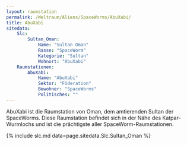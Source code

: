 ```yaml
---
layout: raumstation
permalink: /Weltraum/Aliens/SpaceWorms/AbuXabi/
title: AbuXabi
sitedata:
    Slc:
        Sultan_Oman:
            Name: "Sultan Oman"
            Rasse: "SpaceWorm"
            Kategorie: "Sultan"
            Wohnort: "AbuXabi"
    Raumstationen:
        AbuXabi:
            Name: "AbuXabi"
            Sektor: "Föderation"
            Bewohner: "SpaceWorms"
            Politisches: ""
---
```




AbuXabi ist die Raumstation von Oman, dem amtierenden Sultan der SpaceWorms. Diese Raumstation befindet sich in der Nähe des Katpar-Wurmlochs und ist die prächtigste aller SpaceWorm-Raumstationen.

{% include slc.md data=page.sitedata.Slc.Sultan_Oman %}
